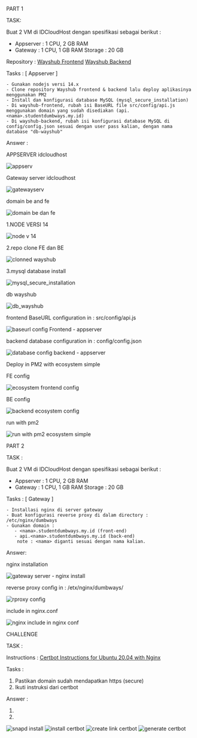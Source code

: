PART 1

TASK:


Buat 2 VM di IDCloudHost dengan spesifikasi sebagai berikut :
   - Appserver : 1 CPU, 2 GB RAM
   - Gateway : 1 CPU, 1 GB RAM
    Storage : 20 GB

Repository :
[Wayshub Frontend](https://github.com/dumbwaysdev/wayshub-frontend)
[Wayshub Backend](https://github.com/dumbwaysdev/wayshub-backend)


Tasks :
[ Appserver ]

    - Gunakan nodejs versi 14.x
    - Clone repository Wayshub frontend & backend lalu deploy aplikasinya menggunakan PM2
    - Install dan konfigurasi database MySQL (mysql_secure_installation)
    - Di wayshub-frontend, rubah isi BaseURL file src/config/api.js menggunakan domain yang sudah disediakan (api.<nama>.studentdumbways.my.id)
    - Di wayshub-backend, rubah isi konfigurasi database MySQL di config/config.json sesuai dengan user pass kalian, dengan nama database "db-wayshub"


Answer :

APPSERVER idcloudhost

![appserv](https://user-images.githubusercontent.com/91004163/230774957-b20a4de3-20ca-42e8-99de-9d2be091dbe4.png)

Gateway server idcloudhost

![gatewayserv](https://user-images.githubusercontent.com/91004163/230774965-e989693a-3877-498d-8fa7-ce53d5ab2e5c.png)

domain be and fe

![domain be dan fe](https://user-images.githubusercontent.com/91004163/230775288-03c2e12c-6b08-4ee1-83fc-3e5c99756fd1.png)



1.NODE VERSI 14 

![node v 14](https://user-images.githubusercontent.com/91004163/230774229-83cb9c05-8a7d-44cb-99a4-ec3246873442.png)

2.repo clone FE dan BE 

![clonned wayshub](https://user-images.githubusercontent.com/91004163/230774253-b8b908ea-5fa2-42ed-a3fd-2482e0ac3a58.png)


3.mysql database install


![mysql_secure_installation](https://user-images.githubusercontent.com/91004163/230774296-235710f0-4b34-4ea0-b3cf-2fa72514fac4.png)

db wayshub

![db_wayshub](https://user-images.githubusercontent.com/91004163/230774481-d7049afd-bfcd-450f-883e-2f392864326b.png)

frontend BaseURL configuration in : src/config/api.js

![baseurl config Frontend - appserver](https://user-images.githubusercontent.com/91004163/230782987-543e1120-f941-4516-a763-5dbdc140ae28.png)



backend database configuration in : config/config.json


![database config backend - appserver](https://user-images.githubusercontent.com/91004163/230776033-818a88a2-0cfe-4696-a54c-fdfd9e5dd738.png)


Deploy in PM2 with ecosystem simple

FE config

![ecosystem frontend config](https://user-images.githubusercontent.com/91004163/230774370-4d705823-bfd4-4853-b359-9c4ddaa036fc.png)


BE config

![backend ecosystem config](https://user-images.githubusercontent.com/91004163/230774376-a1b80bfa-94cc-4b7f-b361-96425e63f658.png)

run with pm2

![run with pm2 ecosystem simple](https://user-images.githubusercontent.com/91004163/230774335-5ae8fbc1-ecb7-457f-956c-767f8592c179.png)



PART 2

TASK :


Buat 2 VM di IDCloudHost dengan spesifikasi sebagai berikut :
   - Appserver : 1 CPU, 2 GB RAM
   - Gateway : 1 CPU, 1 GB RAM
    Storage : 20 GB

Tasks :
[ Gateway ]

    - Installasi nginx di server gateway
    - Buat konfigurasi reverse proxy di dalam directory : /etc/nginx/dumbways
    - Gunakan domain :
       - <nama>.studentdumbways.my.id (front-end)
       - api.<nama>.studentdumbways.my.id (back-end)
        note : <nama> diganti sesuai dengan nama kalian.


Answer:

nginx installation

![gateway server - nginx install](https://user-images.githubusercontent.com/91004163/230775130-42673df0-bc55-4df1-ad2d-5cf8fc209231.png)

reverse proxy config in : /etx/nginx/dumbways/

![rproxy config](https://user-images.githubusercontent.com/91004163/230775164-6e16e140-54ec-423a-901e-fd6962a549de.png)


include in nginx.conf

![nginx include in nginx conf](https://user-images.githubusercontent.com/91004163/230776340-05d4641a-2353-4b53-8104-d136455f61da.png)




CHALLENGE

TASK :

Instructions :
[Certbot Instructions for Ubuntu 20.04 with Nginx](https://certbot.eff.org/instructions?ws=nginx&os=ubuntufocal)

Tasks :
1. Pastikan domain sudah mendapatkan https (secure)
2. Ikuti instruksi dari certbot

Answer :

1.

2.
![snapd install](https://user-images.githubusercontent.com/91004163/230786763-95b1b6e6-a44a-4ffa-8c6c-a07dfd15d585.png)
![install certbot](https://user-images.githubusercontent.com/91004163/230786764-a7029b39-7193-4e25-86cf-c8f0ff732aa0.png)
![create link certbot](https://user-images.githubusercontent.com/91004163/230786772-14d4b32d-2f71-4d1d-8d2d-616be0d1375c.png)
![generate certbot](https://user-images.githubusercontent.com/91004163/230786779-79a7c87b-65ee-4239-96dc-29934799d9c6.png)


